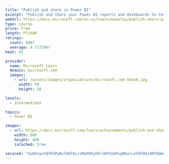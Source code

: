 ```yaml
---
title: "Publish and share in Power BI"
excerpt: "Publish and share your Power BI reports and dashboards to teammates in your organization or to everyone on the web."
webUrl: https://docs.microsoft.com/en-us/learn/modules/publish-share-power-bi/
type: course
price: Free
length: PT1H4M
ratings:
  count: 4087
  average: 4.7173967
heat: 62

provider:
  name: Microsoft Learn
  domain: microsoft.com
  images:
    - url: /assets/images/organizations/microsoft.com-50x50.jpg
      width: 50
      height: 50

levels:
  - Intermediate

topics:
  - Power BI

images:
  - url: https://docs.microsoft.com/learn/achievements/publish-and-share-with-power-bi-desktop-social.png
    width: 800
    height: 400
    isCached: true

secured: "5uAVvyvCQfKXPwBxlOmT6L+zMaPD5yHhl+WYSSkPsgNbalLeSkF0AJ4KF6Qma6At7D4LwZLS1lpWe8Kll8G1HtgX3vkCMPKlIJDhxjxJau68GFgLPs4qKFTkcRxbG/CPrL138sgypZMdJdivMg5WQoF7Np/4NZAQjzVQaFaspRmHR6CbOTRR/1EyOuSDyIUdrVrjohUrnXUbAR1zhiC9y/qB9+wQhtz8N8UeuIME6OvLJp5mTupNcDo3ucdGAd/ENrdm96RfTvq2lu9z0I93wDW6zFO3qi6BtcpijoAtejQD+TSXf+EQsjnDfq0ur+8nMqEFVXV/NkM1QlO4BKRgOdU9ZOMP4jBspHQxjKBEpna1s9bvi4BC70WFEH6AzI6SdCaiXYBmUJE6nuqgQbYJ0NOGQQO0FjiKf2AETHhsUGY=;WbYW1wg0IMT88aoYwytTeg=="
---
```


